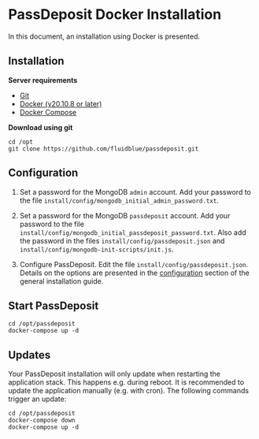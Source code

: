 # PassDeposit Docker Installation

In this document, an installation using Docker is presented.


## Installation

**Server requirements**

* [Git](https://git-scm.com/)
* [Docker (v20.10.8 or later)](https://docs.docker.com/engine/install/)
* [Docker Compose](https://docs.docker.com/compose/install/)

**Download using git**

	cd /opt
	git clone https://github.com/fluidblue/passdeposit.git


## Configuration

1. Set a password for the MongoDB `admin` account.
Add your password to the file `install/config/mongodb_initial_admin_password.txt`.

2. Set a password for the MongoDB `passdeposit` account.
Add your password to the file `install/config/mongodb_initial_passdeposit_password.txt`.
Also add the password in the files `install/config/passdeposit.json` and `install/config/mongodb-init-scripts/init.js`.

3. Configure PassDeposit.
Edit the file `install/config/passdeposit.json`. Details on the options are presented in the [configuration](Install.md#configuration) section of the general installation guide.


## Start PassDeposit

	cd /opt/passdeposit
	docker-compose up -d


## Updates

Your PassDeposit installation will only update when restarting the application stack. This happens e.g. during reboot.
It is recommended to update the application manually (e.g. with cron).
The following commands trigger an update:

	cd /opt/passdeposit
	docker-compose down
	docker-compose up -d
